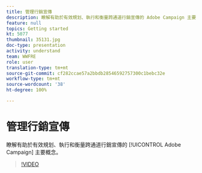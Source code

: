 ```yaml
---
title: 管理行銷宣傳
description: 瞭解有助於有效規划、執行和衡量跨通道行銷宣傳的 Adobe Campaign 主要概念。
feature: null
topics: Getting started
kt: 5077
thumbnail: 35131.jpg
doc-type: presentation
activity: understand
team: WWFRE
role: user
translation-type: tm+mt
source-git-commit: cf282ccae57a2bbdb28546592757300c1bebc32e
workflow-type: tm+mt
source-wordcount: '38'
ht-degree: 100%

---
```



# 管理行銷宣傳

瞭解有助於有效規划、執行和衡量跨通道行銷宣傳的 [!UICONTROL Adobe Campaign] 主要概念。

>[!VIDEO](https://video.tv.adobe.com/v/35131?quality=12)
